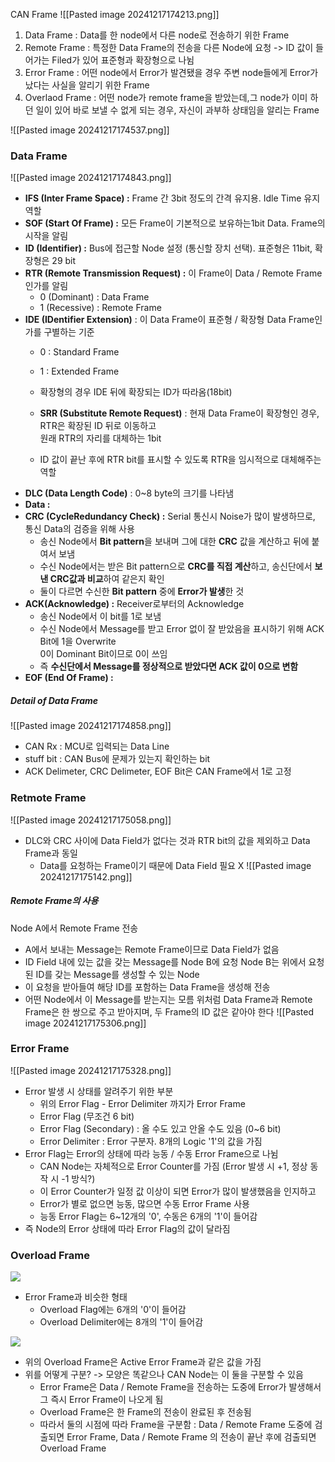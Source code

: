 CAN Frame
![[Pasted image 20241217174213.png]]
1. Data Frame : Data를 한 node에서 다른 node로 전송하기 위한 Frame
2. Remote Frame : 특정한 Data Frame의 전송을 다른 Node에 요청
   -> ID 값이 들어가는 Filed가 있어 표준형과 확장형으로 나뉨
3. Error Frame : 어떤 node에서 Error가 발견됐을 경우 주변 node들에게 Error가 났다는 사실을 알리기 위한 Frame
4. Overlaod Frame : 어떤 node가 remote frame을 받았는데,그 node가 이미 하던 일이 있어 바로 보낼 수 없게 되는 경우, 자신이 과부하 상태임을 알리는 Frame

![[Pasted image 20241217174537.png]]
### Data Frame
![[Pasted image 20241217174843.png]]

- **IFS (Inter Frame Space) :** Frame 간 3bit 정도의 간격 유지용. Idle Time 유지 역할
- **SOF (Start Of Frame) :** 모든 Frame이 기본적으로 보유하는1bit Data. Frame의 시작을 알림
- **ID (Identifier) :** Bus에 접근할 Node 설정 (통신할 장치 선택). 표준형은 11bit, 확장형은 29 bit
- **RTR (Remote Transmission Request) :** 이 Frame이 Data / Remote Frame인가를 알림  
    - 0 (Dominant) : Data Frame
    - 1 (Recessive) : Remote Frame
- **IDE (IDentifier Extension)** : 이 Data Frame이 표준형 / 확장형 Data Frame인가를 구별하는 기준
    - 0 : Standard Frame 
    - 1 : Extended Frame
    - 확장형의 경우 IDE 뒤에 확장되는 ID가 따라옴(18bit)  
          
        
    - **SRR (Substitute Remote Request)** : 현재 Data Frame이 확장형인 경우, RTR은 확장된 ID 뒤로 이동하고  
        원래 RTR의 자리를 대체하는 1bit
    - ID 값이 끝난 후에 RTR bit를 표시할 수 있도록 RTR을 임시적으로 대체해주는 역할
- **DLC (Data Length Code)** : 0~8 byte의 크기를 나타냄 
- **Data :** 
- **CRC (CycleRedundancy Check) :** Serial 통신시 Noise가 많이 발생하므로, 통신 Data의 검증을 위해 사용
    - 송신 Node에서 **Bit pattern**을 보내며 그에 대한 **CRC** 값을 계산하고 뒤에 붙여서 보냄
    - 수신 Node에서는 받은 Bit pattern으로 **CRC를 직접 계산**하고, 송신단에서 **보낸 CRC값과 비교**하여 같은지 확인
    - 둘이 다르면 수신한 **Bit pattern** 중에 **Error가 발생**한 것
- **ACK(Acknowledge) :** Receiver로부터의 Acknowledge
    - 송신 Node에서 이 bit를 1로 보냄
    - 수신 Node에서 Message를 받고 Error 없이 잘 받았음을 표시하기 위해 ACK Bit에 1을 Overwrite  
        0이 Dominant Bit이므로 0이 쓰임
    - 즉 **수신단에서 Message를 정상적으로 받았다면 ACK 값이 0으로 변함**
- **EOF (End Of Frame) :**
##### Detail of Data Frame
![[Pasted image 20241217174858.png]]
- CAN Rx : MCU로 입력되는 Data Line
- stuff bit : CAN Bus에 문제가 있는지 확인하는 bit
- ACK Delimeter, CRC Delimeter, EOF Bit은 CAN Frame에서 1로 고정
### Retmote Frame
![[Pasted image 20241217175058.png]]
- DLC와 CRC 사이에 Data Field가 없다는 것과 RTR bit의 값을 제외하고 Data Frame과 동일
	- Data를 요청하는 Frame이기 때문에 Data Field 필요 X
![[Pasted image 20241217175142.png]]
##### Remote Frame의 사용
Node A에서 Remote Frame 전송
- A에서 보내는 Message는 Remote Frame이므로 Data Field가 없음
- ID Field 내에 있는 값을 갖는 Message를 Node B에 요청
Node B는 위에서 요청된 ID를 갖는 Message를 생성할 수 있는 Node
- 이 요청을 받아들여 해당 ID를 포함하는 Data Frame을 생성해 전송 
- 어떤 Node에서 이 Message를 받는지는 모름
위처럼 Data Frame과 Remote Frame은 한 쌍으로 주고 받아지며, 두 Frame의 ID 값은 같아야 한다
![[Pasted image 20241217175306.png]]

### Error Frame
![[Pasted image 20241217175328.png]]
- Error 발생 시 상태를 알려주기 위한 부분
    - 위의 Error Flag - Error Delimiter 까지가 Error Frame
    - Error Flag (무조건 6 bit)
    - Error Flag (Secondary) : 올 수도 있고 안올 수도 있음 (0~6 bit)
    - Error Delimiter : Error 구분자. 8개의 Logic '1'의 값을 가짐
- Error Flag는 Error의 상태에 따라 능동 / 수동 Error Frame으로 나뉨
    - CAN Node는 자체적으로 Error Counter를 가짐 (Error 발생 시 +1, 정상 동작 시 -1 방식?)
    - 이 Error Counter가 일정 값 이상이 되면 Error가 많이 발생했음을 인지하고 
    - Error가 별로 없으면 능동, 많으면 수동 Error Frame 사용
    - 능동 Error Flag는 6~12개의 '0', 수동은 6개의 '1'이 들어감
- 즉 Node의 Error 상태에 따라 Error Flag의 값이 달라짐
### Overload Frame

![](https://blog.kakaocdn.net/dn/qLEdx/btsHz8O2IsL/xdP42QeZKgfqhCBurUMSZ1/img.png)

- Error Frame과 비슷한 형태
    - Overload Flag에는 6개의 '0'이 들어감
    - Overload Delimiter에는 8개의 '1'이 들어감

![](https://blog.kakaocdn.net/dn/F8qdL/btsHyUEesLJ/658F9cmcfN2Oxo6nD7IZK1/img.png)

- 위의 Overload Frame은 Active Error Frame과 같은 값을 가짐
- 위를 어떻게 구분? -> 모양은 똑같으나 CAN Node는 이 둘을 구분할 수 있음
    - Error Frame은 Data / Remote Frame을 전송하는 도중에 Error가 발생해서 그 즉시 Error Frame이 나오게 됨
    - Overload Frame은 한 Frame의 전송이 완료된 후 전송됨
    - 따라서 둘의 시점에 따라 Frame을 구분함 : Data / Remote Frame 도중에 검출되면 Error Frame, Data / Remote Frame 의 전송이 끝난 후에 검출되면 Overload Frame
